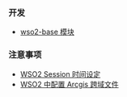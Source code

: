 ### 开发
- [wso2-base 模块](./wso2-base.md)

### 注意事项
- [WSO2 Session 时间设定](https://github.com/DistX/Learning/issues/20)
- [WSO2 中配置 Arcgis 跨域文件](./wso2-config-arcgis-crossdomain.md)